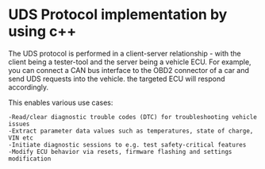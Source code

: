 # UDS Protocol implementation by using c++

The UDS protocol is performed in a client-server relationship - with the client being a tester-tool and the server being a vehicle ECU.
For example, you can connect a CAN bus interface to the OBD2 connector of a car and send UDS requests into the vehicle. the targeted ECU will respond accordingly.

This enables various use cases:

    -Read/clear diagnostic trouble codes (DTC) for troubleshooting vehicle issues
    -Extract parameter data values such as temperatures, state of charge, VIN etc
    -Initiate diagnostic sessions to e.g. test safety-critical features
    -Modify ECU behavior via resets, firmware flashing and settings modification
